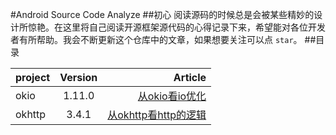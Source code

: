 #Android Source Code Analyze
##初心
阅读源码的时候总是会被某些精妙的设计所惊艳。在这里将自己阅读开源框架源代码的心得记录下来，希望能对各位开发者有所帮助。我会不断更新这个仓库中的文章，如果想要关注可以点 `star`。
##目录

| project        | Version	    | Article|
| ------------- |:-------------:| -----:|
| okio          | 1.11.0        | [从okio看io优化](https://github.com/AlfredTheBest/Android-Source-Code-Analyze/tree/master/contents/okio)|
| okhttp |3.4.1| [从okhttp看http的逻辑](https://github.com/AlfredTheBest/Android-Source-Code-Analyze/tree/master/contents/okhttp)|

